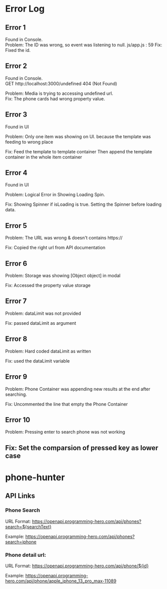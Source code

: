 # Error Log
## Error 1  
Found in Console.  
Problem: The ID was wrong, so event was listening to null. js/app.js : 59
Fix: Fixed the id.  

## Error 2  
Found in Console.  
GET http://localhost:3000/undefined 404 (Not Found)  

Problem: Media is trying to accessing undefined url.  
Fix: The phone cards had wrong property value.  

## Error 3  
Found in UI  

Problem: Only one item was showing on UI. because the template was feeding to wrong place  

Fix: Feed the template to template container Then append the template container in the whole item container  

## Error 4  
Found in UI  

Problem: Logical Error in Showing Loading Spin.  

Fix: Showing Spinner if isLoading is true. Setting the Spinner before loading data.  

## Error 5  

Problem: The URL was wrong & doesn't contains https://  

Fix: Copied the right url from API documentation  

## Error 6  

Problem: Storage was showing [Object object] in modal

Fix: Accessed the property value storage

## Error 7  

Problem: dataLimit was not provided  

Fix: passed dataLimit as argument  

## Error 8  

Problem: Hard coded dataLimit as written  

Fix: used the dataLimit variable  

## Error 9

Problem: Phone Container was appending new results at the end after searching. 

Fix: Uncommented the line that empty the Phone Container

## Error 10  

Problem: Pressing enter to search phone was not working  

Fix: Set the comparsion of pressed key as lower case  
---
# phone-hunter

## API Links

### Phone Search
URL Format: https://openapi.programming-hero.com/api/phones?search=${searchText}

Example: https://openapi.programming-hero.com/api/phones?search=iphone


### Phone detail url:
URL Format: https://openapi.programming-hero.com/api/phone/${id}


Example: https://openapi.programming-hero.com/api/phone/apple_iphone_13_pro_max-11089
